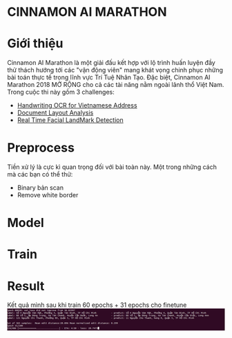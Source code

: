 # CINNAMON AI MARATHON
# Giới thiệu
Cinnamon AI Marathon là một giải đấu kết hợp với lộ trình huấn luyện đầy thử thách hướng tới các "vận động viên" mang khát vọng chinh phục những bài toán thực tế trong lĩnh vực Trí Tuệ Nhân Tạo. Đặc biệt, Cinnamon AI Marathon 2018 MỞ RỘNG cho cả các tài năng nằm ngoài lãnh thổ Việt Nam.
Trong cuộc thi này gồm 3 challenges:
- [Handwriting OCR for Vietnamese Address](https://goo.gl/PHJCit)
- [Document Layout Analysis](https://goo.gl/wHi5DK)
- [Real Time Facial LandMark Detection](https://goo.gl/gcp77y)
# Preprocess
Tiền xử lý là cực kì quan trọng đối với bài toàn này. Một trong những cách mà các bạn có thể thử:
- Binary bản scan
- Remove white border 
# Model

# Train

# Result
Kết quả mình sau khi train 60 epochs + 31 epochs cho finetune
![Result](img/result.jpg)
